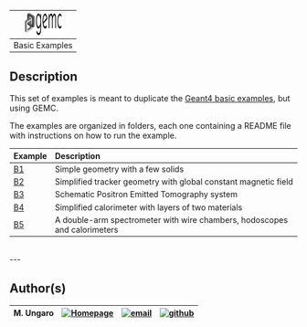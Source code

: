 
| [![gemc](https://github.com/gemc/home/blob/main/assets/images/gemcLogo64.png?raw=true  )](https://gemc.github.io/home/) | 
|:--------------------------------------------------:|
|                   Basic Examples                   |


## Description

This set of examples is meant to duplicate the 
[Geant4 basic examples](https://geant4-userdoc.web.cern.ch/Doxygen/examples_doc/html/README_basic.html), but using GEMC.

The examples are organized in folders, each one containing a README file with
instructions on how to run the example. 



| Example                             | Description                                                               |
|:------------------------------------|:--------------------------------------------------------------------------|
| [B1](B1)                            | Simple geometry with a few solids                                         |
| [B2](B2)                            | Simplified tracker geometry with global constant magnetic field           |
| [B3](B3)                            | Schematic Positron Emitted Tomography system                              |
| [B4](B4)                            | Simplified calorimeter with layers of two materials                       |
| [B5](B5)                            | A double-arm spectrometer with wire chambers, hodoscopes and calorimeters |

<br/>
---

## Author(s)

| M. Ungaro | [![Homepage](https://cdn3.iconfinder.com/data/icons/feather-5/24/home-32.png)](https://maureeungaro.github.io/home/) | [![email](https://cdn4.iconfinder.com/data/icons/aiga-symbol-signs/439/aiga_mail-32.png)](mailto:ungaro@jlab.org) | [![github](https://cdn4.iconfinder.com/data/icons/ionicons/512/icon-social-github-32.png)](https://github.com/maureeungaro) |
|:---------:|:--------------------------------------------------------------------------------------------------------------------:|:-----------------------------------------------------------------------------------------------------------------:|:---------------------------------------------------------------------------------------------------------------------------:|
